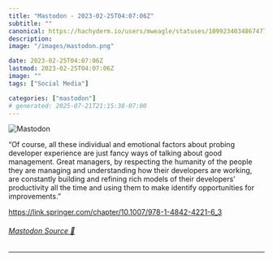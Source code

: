 ```yaml
---
title: "Mastodon - 2023-02-25T04:07:06Z"
subtitle: ""
canonical: https://hachyderm.io/users/mweagle/statuses/109923403486747757
description:
image: "/images/mastodon.png"

date: 2023-02-25T04:07:06Z
lastmod: 2023-02-25T04:07:06Z
image: ""
tags: ["Social Media"]

categories: ["mastodon"]
# generated: 2025-07-21T21:15:38-07:00
---
```

![Mastodon](/images/mastodon.png)

<p>“Of course, all these individual and emotional factors about probing developer experience are just fancy ways of talking about good management. Great managers, by respecting the humanity of the people they are managing and understanding how their developers are working, are constantly building and refining rich models of their developers’ productivity all the time and using them to make identify opportunities for improvements.”</p><p><a href="https://link.springer.com/chapter/10.1007/978-1-4842-4221-6_3" target="_blank" rel="nofollow noopener noreferrer" translate="no"><span class="invisible">https://</span><span class="ellipsis">link.springer.com/chapter/10.1</span><span class="invisible">007/978-1-4842-4221-6_3</span></a></p>


###### [Mastodon Source 🐘](https://hachyderm.io/@mweagle/109923403486747757)

___
